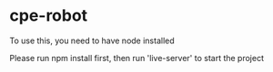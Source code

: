 # cpe-robot

To use this, you need to have node installed

Please run npm install first, then run 'live-server' to start the project
